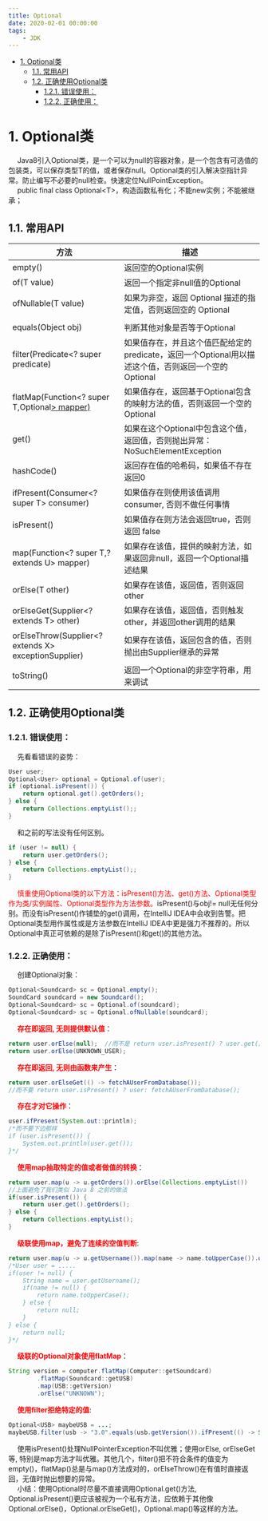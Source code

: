 ```yaml
---
title: Optional
date: 2020-02-01 00:00:00
tags:
    - JDK
---
```


<!-- TOC -->

- [1. Optional类](#1-optional类)
    - [1.1. 常用API](#11-常用api)
    - [1.2. 正确使用Optional类](#12-正确使用optional类)
        - [1.2.1. 错误使用：](#121-错误使用)
        - [1.2.2. 正确使用：](#122-正确使用)

<!-- /TOC -->

# 1. Optional类  
&emsp; Java8引入Optional类，是一个可以为null的容器对象，是一个包含有可选值的包装类，可以保存类型T的值，或者保存null。Optional类的引入解决空指针异常。防止编写不必要的null检查。快速定位NullPointException。  
&emsp; public final class Optional<T\>，构造函数私有化；不能new实例；不能被继承；  

## 1.1. 常用API  

|方法	|描述|
|---|---|
|empty()	|返回空的Optional实例|
|of(T value)	|返回一个指定非null值的Optional|
|ofNullable(T value)	|如果为非空，返回 Optional 描述的指定值，否则返回空的 Optional|
|   |    |	
|equals(Object obj)	|判断其他对象是否等于Optional|
|filter(Predicate<? super <T> predicate)	|如果值存在，并且这个值匹配给定的 predicate，返回一个Optional用以描述这个值，否则返回一个空的Optional|
|flatMap(Function<? super T,Optional<U>> mapper)	|如果值存在，返回基于Optional包含的映射方法的值，否则返回一个空的Optional|
|get()	|如果在这个Optional中包含这个值，返回值，否则抛出异常：NoSuchElementException|
|hashCode()	|返回存在值的哈希码，如果值不存在 返回0|
|ifPresent(Consumer<? super T> consumer)	|如果值存在则使用该值调用consumer, 否则不做任何事情|
|isPresent()	|如果值存在则方法会返回true，否则返回 false|
|map(Function<? super T,? extends U> mapper)	|如果存在该值，提供的映射方法，如果返回非null，返回一个Optional描述结果|
|orElse(T other)	|如果存在该值，返回值，否则返回 other|
|orElseGet(Supplier<? extends T> other)	|如果存在该值，返回值，否则触发 other，并返回other调用的结果|
|orElseThrow(Supplier<? extends X> exceptionSupplier)	|如果存在该值，返回包含的值，否则抛出由Supplier继承的异常|
|toString()	|返回一个Optional的非空字符串，用来调试|


## 1.2. 正确使用Optional类  
### 1.2.1. 错误使用：  

&emsp; 先看看错误的姿势：  

```java
User user;
Optional<User> optional = Optional.of(user);
if (optional.isPresent()) {
    return optional.get().getOrders();
} else {
    return Collections.emptyList();;
}
```

&emsp; 和之前的写法没有任何区别。  

```java
if (user != null) {
    return user.getOrders();
} else {
    return Collections.emptyList();;
}
```
&emsp; <font color = "red">慎重使用Optional类的以下方法：isPresent()方法、get()方法、Optional类型作为类/实例属性、Optional类型作为方法参数。</font>isPresent()与obj!= null无任何分别。而没有isPresent()作铺垫的get()调用，在IntelliJ IDEA中会收到告警。把Optional类型用作属性或是方法参数在IntelliJ IDEA中更是强力不推荐的。所以Optional中真正可依赖的是除了isPresent()和get()的其他方法。  

### 1.2.2. 正确使用：  
&emsp; 创建Optional对象：  

```java
Optional<Soundcard> sc = Optional.empty();
SoundCard soundcard = new Soundcard();
Optional<Soundcard> sc = Optional.of(soundcard);
Optional<Soundcard> sc = Optional.ofNullable(soundcard);
```
&emsp; **<font color = "red">存在即返回, 无则提供默认值</font>**：  

```java
return user.orElse(null);  //而不是 return user.isPresent() ? user.get() : null;
return user.orElse(UNKNOWN_USER);
```
&emsp; **<font color = "red">存在即返回, 无则由函数来产生</font>**：  

```java
return user.orElseGet(() -> fetchAUserFromDatabase()); 
//而不要 return user.isPresent() ? user: fetchAUserFromDatabase();
```
&emsp; **<font color = "red">存在才对它操作</font>**：  

```java
user.ifPresent(System.out::println);
/*而不要下边那样
if (user.isPresent()) {
    System.out.println(user.get());
}*/
```
&emsp; **<font color = "red">使用map抽取特定的值或者做值的转换</font>**：  

```java
return user.map(u -> u.getOrders()).orElse(Collections.emptyList())
//上面避免了我们类似 Java 8 之前的做法
if(user.isPresent()) {
    return user.get().getOrders();
} else {
    return Collections.emptyList();
}
```
&emsp; **<font color = "red">级联使用map，避免了连续的空值判断</font>**:  

```java
return user.map(u -> u.getUsername()).map(name -> name.toUpperCase()).orElse(null);
/*User user = .....
if(user != null) {
    String name = user.getUsername();
    if(name != null) {
        return name.toUpperCase();
    } else {
        return null;
    }
} else {
    return null;
}*/
```

&emsp; **<font color = "red">级联的Optional对象使用flatMap</font>**：  

```java
String version = computer.flatMap(Computer::getSoundcard)
        .flatMap(Soundcard::getUSB)
        .map(USB::getVersion)
        .orElse("UNKNOWN");
```

&emsp; **<font color = "red">使用filter拒绝特定的值</font>**:  

```java
Optional<USB> maybeUSB = ...;
maybeUSB.filter(usb -> "3.0".equals(usb.getVersion()).ifPresent(() -> System.out.println("ok"));
```
&emsp; 使用isPresent()处理NullPointerException不叫优雅；使用orElse, orElseGet等, 特别是map方法才叫优雅。其他几个，filter()把不符合条件的值变为empty()，flatMap()总是与map()方法成对的，orElseThrow()在有值时直接返回，无值时抛出想要的异常。   
&emsp; 小结：使用Optional时尽量不直接调用Optional.get()方法, Optional.isPresent()更应该被视为一个私有方法，应依赖于其他像Optional.orElse()，Optional.orElseGet()，Optional.map()等这样的方法。
